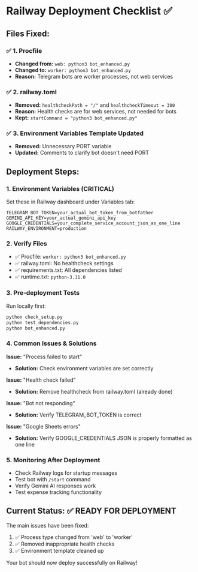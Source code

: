 # Railway Deployment Checklist ✅

## Files Fixed:

### ✅ 1. Procfile
- **Changed from:** `web: python3 bot_enhanced.py`
- **Changed to:** `worker: python3 bot_enhanced.py`
- **Reason:** Telegram bots are worker processes, not web services

### ✅ 2. railway.toml  
- **Removed:** `healthcheckPath = "/"` and `healthcheckTimeout = 300`
- **Reason:** Health checks are for web services, not needed for bots
- **Kept:** `startCommand = "python3 bot_enhanced.py"`

### ✅ 3. Environment Variables Template Updated
- **Removed:** Unnecessary PORT variable
- **Updated:** Comments to clarify bot doesn't need PORT

## Deployment Steps:

### 1. Environment Variables (CRITICAL)
Set these in Railway dashboard under Variables tab:

```
TELEGRAM_BOT_TOKEN=your_actual_bot_token_from_botfather
GEMINI_API_KEY=your_actual_gemini_api_key
GOOGLE_CREDENTIALS=your_complete_service_account_json_as_one_line
RAILWAY_ENVIRONMENT=production
```

### 2. Verify Files
- ✅ Procfile: `worker: python3 bot_enhanced.py`
- ✅ railway.toml: No healthcheck settings
- ✅ requirements.txt: All dependencies listed
- ✅ runtime.txt: `python-3.11.0`
### 3. Pre-deployment Tests
Run locally first:
```bash
python check_setup.py
python test_dependencies.py
python bot_enhanced.py
```

### 4. Common Issues & Solutions

**Issue:** "Process failed to start"
- **Solution:** Check environment variables are set correctly

**Issue:** "Health check failed"  
- **Solution:** Remove healthcheck from railway.toml (already done)

**Issue:** "Bot not responding"
- **Solution:** Verify TELEGRAM_BOT_TOKEN is correct

**Issue:** "Google Sheets errors"
- **Solution:** Verify GOOGLE_CREDENTIALS JSON is properly formatted as one line

### 5. Monitoring After Deployment
- Check Railway logs for startup messages
- Test bot with `/start` command
- Verify Gemini AI responses work
- Test expense tracking functionality

## Current Status: ✅ READY FOR DEPLOYMENT

The main issues have been fixed:
1. ✅ Process type changed from 'web' to 'worker'
2. ✅ Removed inappropriate health checks
3. ✅ Environment template cleaned up

Your bot should now deploy successfully on Railway!